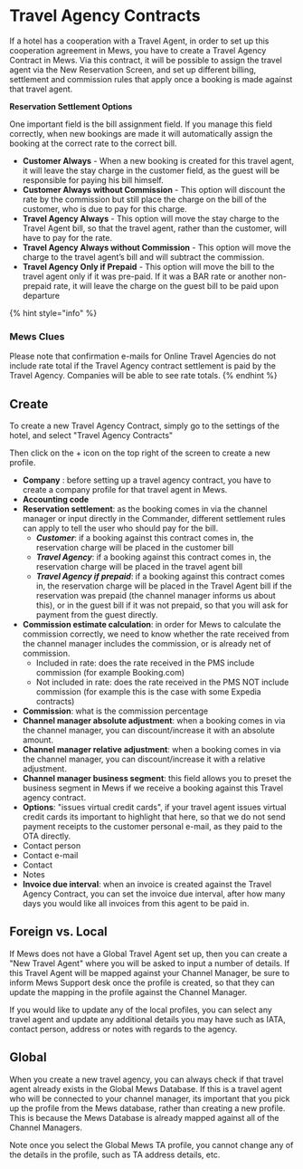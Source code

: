 # Travel Agency Contracts

If a hotel has a cooperation with a Travel Agent, in order to set up this cooperation agreement in Mews, you have to create a Travel Agency Contract in Mews. Via this contract, it will be possible to assign the travel agent via the New Reservation Screen, and set up different billing, settlement and commission rules that apply once a booking is made against that travel agent.

**Reservation Settlement Options**

One important field is the bill assignment field. If you manage this field correctly, when new bookings are made it will automatically assign the booking at the correct rate to the correct bill.

* **Customer Always** -  When a new booking is created for this travel agent, it will leave the stay charge in the customer field, as the guest will be responsible for paying his bill himself.
* **Customer Always without Commission** - This option will discount the rate by the commission but still place the charge on the bill of the customer, who is due to pay for this charge.
* **Travel Agency Always** - This option will move the stay charge to the Travel Agent bill, so that the travel agent, rather than the customer, will have to pay for the rate.
* **Travel Agency Always without Commission** - This option will move the charge to the travel agent’s bill and will subtract the commission.
* **Travel Agency Only if Prepaid** - This option will move the bill to the travel agent only if it was pre-paid. If it was a BAR rate or another non-prepaid rate, it will leave the charge on the guest bill to be paid upon departure

{% hint style="info" %}
### Mews Clues

Please note that confirmation e-mails for Online Travel Agencies do not include rate total if the Travel Agency contract settlement is paid by the Travel Agency. Companies will be able to see rate totals.
{% endhint %}

## Create

To create a new Travel Agency Contract, simply go to the settings of the hotel, and select "Travel Agency Contracts"

Then click on the + icon on the top right of the screen to create a new profile.

* **Company** : before setting up a travel agency contract, you have to create a company profile for that travel agent in Mews.
* **Accounting code**
* **Reservation settlement**: as the booking comes in via the channel manager or input directly in the Commander, different settlement rules can apply to tell the user who should pay for the bill.
  * _**Customer**_: if a booking against this contract comes in, the reservation charge will be placed in the customer bill
  * _**Travel Agency**_: if a booking against this contract comes in, the reservation charge will be placed in the travel agent bill
  * _**Travel Agency if prepaid**_: if a booking against this contract comes in, the reservation charge will be placed in the Travel Agent bill if the reservation was prepaid \(the channel manager informs us about this\), or in the guest bill if it was not prepaid, so that you will ask for payment from the guest directly.
* **Commission estimate calculation**: in order for Mews to calculate the commission correctly, we need to know whether the rate received from the channel manager includes the commission, or is already net of commission.
  * Included in rate: does the rate received in the PMS include commission \(for example Booking.com\)
  * Not included in rate: does the rate received in the PMS NOT include commission \(for example this is the case with some Expedia contracts\)
* **Commission**: what is the commission percentage
* **Channel manager absolute adjustment**: when a booking comes in via the channel manager, you can discount/increase it with an absolute amount.
* **Channel manager relative adjustment**: when a booking comes in via the channel manager, you can discount/increase it with a relative adjustment.
* **Channel manager business segment**: this field allows you to preset the business segment in Mews if we receive a booking against this Travel agency contract.
* **Options**: "issues virtual credit cards", if your travel agent issues virtual credit cards its important to highlight that here, so that we do not send payment receipts to the customer personal e-mail, as they paid to the OTA directly.
* Contact person
* Contact e-mail
* Contact
* Notes
* **Invoice due interval**: when an invoice is created against the Travel Agency Contract, you can set the invoice due interval, after how many days you would like all invoices from this agent to be paid in.

## Foreign vs. Local

If Mews does not have a Global Travel Agent set up, then you can create a "New Travel Agent" where you will be asked to input a number of details. If this Travel Agent will be mapped against your Channel Manager, be sure to inform Mews Support desk once the profile is created, so that they can update the mapping in the profile against the Channel Manager.

If you would like to update any of the local profiles, you can select any travel agent and update any additional details you may have such as IATA, contact person, address or notes with regards to the agency.

## Global

When you create a new travel agency, you can always check if that travel agent already exists in the Global Mews Database. If this is a travel agent who will be connected to your channel manager, its important that you pick up the profile from the Mews database, rather than creating a new profile. This is because the Mews Database is already mapped against all of the Channel Managers.

Note once you select the Global Mews TA profile, you cannot change any of the details in the profile, such as TA address details, etc.

